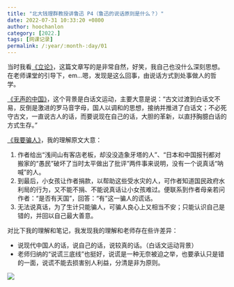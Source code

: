 ```yaml
---
title: "北大钱理群教授讲鲁迅 P4（鲁迅的说话原则是什么？）"
date: 2022-07-31 10:33:20 +0800
author: hoochanlon
category: [2022.]
tags: [网课记录]
permalink: /:year/:month-:day/01
---
```


当时我看[《立论》](https://www.kanunu8.com/book/4426/55991.html)，这篇文章写的是非常自然，好笑，我自己也没什么深刻思想。在老师课堂的引导下，em...嗯，发现是这么回事，由说话方式到处事做人的哲学。 <!--more-->

[《无声的中国》](https://www.ppzuowen.com/luxunzuopinji/sanxianji/140543.html)，这个背景是白话文运动，主要大意是说：“古文过渡到白话文不易，反倒是激进的罗马音字母，国人以调和的思想，接纳并推进了白话文；不必死守古文，一直说古人的话，而要说现在自己的话，大胆的革新，以直抒胸臆白话的方式生存。”

[《我要骗人》](https://read.lmeee.com/reader/sl4fny/61qq51z)，我的理解原文大意：

1. 作者给出“浅间山有客店老板，却没没造象牙塔的人”、“日本和中国报刊都对搬家的“愚民”破坏了当时太平做出了批评”两件事来说明，没有一个说真话“呐喊”的人。
2. 到最后，小女孩让作者捐款，以帮助这些受水灾的人，可作者知道国民政府水利局的行为，又不能不捐、不能说真话让小女孩难过。便联系到作者母亲若问作者：“是否有天国”，回答：“有”这一骗人的谎话。
3. 无法说真话，为了生计只能骗人，可骗人良心上又相当不安；只能认识自己是错的，并回以自己最大善意。


对比下我的理解和笔记，我发现我的理解和老师存在些许差异：

* 说现代中国人的话，说自己的话，说较真的话。（白话文运动背景）
* 老师归纳的“说谎三底线”也挺好，说谎是一种无奈被迫之举，也要承认只是错的一面，说谎不能去损害别人利益，分清是非为原则。

![](https://s1.ax1x.com/2022/07/31/vFRwut.png)
